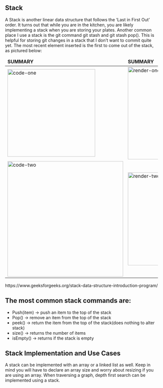 ## Stack
A Stack is another linear data structure that follows the ‘Last in First Out’ order. It turns out that while you are in the kitchen, you are likely implementing a stack when you are storing your plates.
Another common place I use a stack is the git command git stash and git stash pop(). This is helpful for storing git changes in a stack that I don’t want to commit quite yet. The most recent element inserted is the first to come out of the stack, as pictured below:

<table>
	<thead>
		<td>
			<b>SUMMARY</b>
		</td>
		<td>
			<b>SUMMARY</b>
		</td>
	</thead>
	<tr>
		<td>
			<img width="289" alt="code-one" src="https://miro.medium.com/max/700/1*4f7BfCZJ7avs_Vh_MaN2Bw.png">
		</td>
		<td>
			<img width="306" alt="render-one" src="https://res.cloudinary.com/practicaldev/image/fetch/s--PO9oUsFs--/c_imagga_scale,f_auto,fl_progressive,h_420,q_auto,w_1000/https://dev-to-uploads.s3.amazonaws.com/i/st73hnavf3vbeitow7ln.jpeg">
		</td>
	</tr>
	<tr>
		<td>
			<img width="381" alt="code-two" src="https://miro.medium.com/max/1400/1*zXnvZ0ynGpKxVoWU7GIlTg.png">
		</td>
		<td>
			<img width="307" alt="render-two" src="https://media.geeksforgeeks.org/wp-content/uploads/20210716162942/stack-660x345.png">
		</td>
	</tr>
</table>
https://www.geeksforgeeks.org/stack-data-structure-introduction-program/

## The most common stack commands are:
* Push(item) -> push an item to the top of the stack
* Pop() -> remove an item from the top of the stack
* peek() -> return the item from the top of the stack(does nothing to alter stack)
* size() -> returns the number of items
* isEmpty() -> returns if the stack is empty

## Stack Implementation and Use Cases
A stack can be implemented with an array or a linked list as well. Keep in mind you will have to declare an array size and worry about resizing if you are using an array.
When traversing a graph, depth first search can be implemented using a stack.
